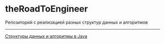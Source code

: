 # theRoadToEngineer

Репозиторий с реализацией разных структур данных и алгоритмов

---
[Структуры данных и алгоритмы в Java](https://www.ozon.ru/context/detail/id/23529814/)